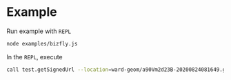 # Example

Run example with `REPL`

```bash
node examples/bizfly.js
```

In the `REPL`, execute

```bash
call test.getSignedUrl --location=ward-geom/a90Vm2d23B-20200824081649.geojson
```
